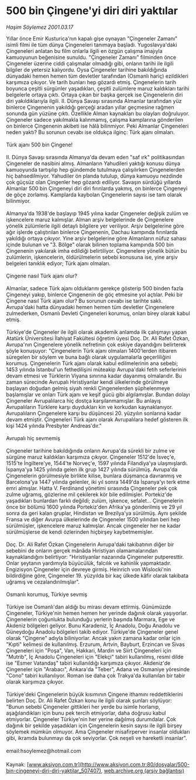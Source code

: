 # 500 bin Çingene'yi diri diri yaktılar

*Haşim Söylemez 2001.03.17*

<div class="pNewsDetailMainContent" itemprop="articleBody">
 Yıllar önce Emir Kusturica'nın kapalı gişe oynayan "Çingeneler Zamanı" isimli filmi ile tüm dünya Çingeneleri tanımaya başladı. Yugoslavya'daki Çingeneleri anlatan bu film onlarla ilgili en özgün çalışma imajıyla kamuoyunun beğenisine sunuldu. "Çingeneler Zamanı" filminden önce Çingeneler üzerine ciddi çalışmalar olmadığı gibi, onların tarihi ile ilgili bilgiler de yetersiz kalıyordu. Oysa Çingeneler tarihine bakıldığında dünyadaki hemen hemen tüm devletler tarafından (Osmanlı hariç) ezildikleri karşımıza çıkıyor. Ve tarih bunları hep gözardı etmiş. Çingenelerin tarih boyunca çeşitli sürgünler yaşadıkları, çeşitli zulümlere maruz kaldıkları tarihi belgelerle ortaya çıktı. Ortaya çıkan bir başka gerçek ise Çingenelerin diri diri yakıldıklarıyla ilgili. II. Dünya Savaşı sırasında Almanlar tarafından yüz binlerce Çingenenin yakıldığı gerçeği aradan yıllar geçmesine rağmen sonunda gün yüzüne çıktı. Özellikle Alman kaynakları bu olayları doğruluyor. Çingeneler sadece yakılmakla kalınmamış, çalışma kamplarına gönderilen on binlerce Çingenenin akibeti ise hâlâ bilinmiyor. Peki Almanlar Çingeneleri neden yaktı? Bu sorunun cevabı ise oldukça ilginç: Türk ajanı olmaları.
 <br/>
 <br/>
 Türk ajanı 500 bin Çingene!
 <br/>
 <br/>
 II. Dünya Savaşı sırasında Almanya'da devam eden "saf ırk" politikasından Çingeneler de nasibini almış. Almanların Yahudileri yaktığı konusu dünya kamuoyunda tartışılıp hep gündemde tutulmaya çalışılırken Çingenelerden hiç bahsedilmiyor. Yahudiler ön planda tutulup, dünya kamuoyu nezdinde çok güçsüz olan Çingenler hep gözardı ediliyor. Savaşın sürdüğü yıllarda Almanlar 500 bin Çingeneyi diri diri fırınlarda yakmış, on binlerce Çingeneyi de göçe zorlamış. Kamplarda kaybolan Çingenelerin sayısı ise tam olarak bilinmiyor.
 <br/>
 <br/>
 Almanya'da 1938'de başlayıp 1945 yılına kadar Çingeneler değişik zulüm ve işkencelere maruz kalmışlar. Alman arşiv belgelerinde de Çingenelere yönelik zülümlerle ilgili detaylı bilgilere yer veriliyor. Arşiv belgelerine göre ağır işlerde çalıştırılan binlerce Çingenenin, Dachau kampında fırınlarda yakıldığı ortaya çıkıyor. Yine arşiv belgelerine göre Almanların nüfuz sahası içinde bulunan ve "3. Bölge" olarak bilinen toplama kampında 500 bin Çingenenin yakılarak imha edildiği belirtiliyor. Çingenelere yönelik bütün bu zulümlerin, işkencelerin, öldürülmelerin sebebi konusuna ise, yine arşiv belgeleri tanıklık ediyor; Türk ajanı olmaları.
 <br/>
 <br/>
 Çingene nasıl Türk ajanı olur?
 <br/>
 <br/>
 Almanlar, sadece Türk ajanı olduklarını gerekçe gösterip 500 binden fazla Çingeneyi yakıp, binlerce Çingenenin de göç etmesine yol açtılar. Peki bir Çingene nasıl Türk ajanı olur? Bu sorunun cevabı ise tarihte saklı. Avrupa'daki hatta dünyadaki hemen hemen tüm devletler Çingenelere zulmederken, Osmanlı Devleti Çingeneleri korumuş, onları birey olarak kabul etmiş.
 <br/>
 <br/>
 Türkiye'de Çingeneler ile ilgili olarak akademik anlamda ilk çalışmayı yapan Atatürk Üniversitesi İlahiyat Fakültesi öğretim üyesi Doç. Dr. Ali Rafet Özkan, Avrupa'nın Çingenelere yönelik nefretinin çok eskiye dayandığını belirterek şöyle konuşuyor: "Çingenelerin Türk ajanı olmaları 1400'lerden itibaren süregelen bir söylem ve buna bağlı olarak uygulamalarla geçerliliğini korumuş. Çingenelerin Türk ajanı olarak kabul edilmelerinin ana sebebi; 1453 yılında İstanbul'un fethedilişini müteakip Avrupa'daki fetih seferlerinin devam etmesi ve Türklerin Viyana sınırına kadar dayanmış olmalarıdır. Bu zaman sürecinde Avrupalı Hıristiyanlar kendi ülkelerinde görülmeye başlayan doğudan gelmiş siyah renkli Çingenelerden şüphelenmeye başlamışlar ve onları Türk ajanı ve keşif gücü gibi algılamışlar. Bundan dolayı Çingeneler Avrupalılarca hiç dostça karşılanmamışlar. Bu anlayış Avrupalıların Türklere karşı duydukları kin ve korkudan kaynaklanıyor. Avrupalıların Çingenelere karşı bu düşüncesi 20. yüzyılın sonlarına kadar devam etmiştir. Çingeneleri Türk ajanı olarak Avrupalılara hedef gösteren ilk kişi 1424 yılında Presbyter Andreas'dır."
 <br/>
 <br/>
 Avrupalı hiç sevmemiş
 <br/>
 <br/>
 Çingeneler tarihine bakıldığında onların Avrupa'da sürekli bir zulme ve sürgüne maruz kaldıkları karşımıza çıkıyor. Çingeneler 1512'de İsveç'e, 1515'te İngiltere'ye, 1544'te Norveç'e, 1597 yılında Filandiya'ya ulaşmışlardı. İspanya'ya 1425 yılında gelen ilk grup 1427 yılında sürülmüş. Avrupa'da Çingenelerin görülmesiyle birlikte kilise, bunlara düşmanca davranmış ve Barcelona'ya 1447 yılında gelenler, iki yıl sonra 1449'da İspanya'yı terk etme emri almışlar. Hatta V. Ferdinand yönetimi sırasında Çingeneler pek çok zulme uğramış, gözlerine mil çekilerek kör bile edilmişler. Portekiz'de yaşadıkları bunlardan farklı değildi; zulüm, işkence, sefalet... Çingenelerin önce bir bölümü 1600 yılında Portekiz'den Afrika'ya gönderilmiş ve 29 yıl sonra da geri kalan gruplar, Hindistan ve Brezilya'ya sürülmüş. Aynı şekilde Fransa ve diğer Avurpa ülkelerinde de Çingeneler 1500 yılından beri hep sürülmüşler, işkencelere maruz kalmışlar. Ancak çingeneler her ne kadar sürülmüşlerse de kendi özlerinden hiçbirşey kaybetmemişler.
 <br/>
 <br/>
 Doç. Dr. Ali Rafet Özkan Çingenelerin Avrupa'daki takibatının diğer bir sebebini de onların gerçek mânâda Hıristiyan olamamalarından kaynaklandığını belirtiyor: "Hıristiyanlar nazarında Çingeneler putperesttir. Onlar şeytanın yardımıyla büyücülük, falcılık ve kahinlik yapmaktadır. Engizisyon Çingeneler için devreye girmiş. Heinrich von Wislocki'nin bildirdiğine göre, Çingeneler 19. yüzyılda bir kaç ülkede kâfir olarak takibata uğramış ve cezalandırılmışlar".
 <br/>
 <br/>
 Osmanlı korumuş, Türkiye sevmiş
 <br/>
 <br/>
 Türkiye ise Osmanlı'dan aldığı bu mirası devam ettirmiş. Günümüzde Çingeneler, Türkiye'nin hemen hemen her yerinde dağınık olarak yaşıyorlar. Çingenelerin çoğunlukta bulunduğu yerlerin başında Marmara, Ege ve Akdeniz bölgeleri geliyor. Bunu Karadeniz, İç Anadolu, Doğu Anadolu ve Güneydoğu Anadolu bölgeleri takib ediyor. Türkiye'de Çingeneler genel olarak "Çingene" adıyla biliniyorlar. Ancak yakın zamana kadar onlar için "Kıpti" kelimesi de kullanılmış. Erzurum, Artvin, Bayburt, Erzincan ve Sivas Çingeneleri için "Poşa", Van, Hakkari, Mardin ve Siirt Çingeneleri için "Mutrib", İç Anadolu Çingeneleri için "Elekçi" tabiri kullanılmış, resmi dilde ise "Esmer Vatandaş" tabiri kullanıldığı karşımıza çıkıyor. Akdeniz'de Çingeneler için "Arabacı", Ankara'da "Teber", Adana ve Osmaniye yöresinde "Cono" tabiri kullanılıyor. Roman ise daha çok Trakya'da kullanılan bir tabir olarak karşımıza çıkıyor.
 <br/>
 <br/>
 Türkiye'deki Çingenelerin büyük kısımının Çingene ithamını reddettiklerini belirten Doç. Dr. Ali Rafet Özkan konu ile ilgili olarak şunları söylüyor: "Bunun sebebi Çingeneler gittikleri her yerde bu isimle horlanıp, aşağılandıkları için bunu pek tercih etmiyorlar, daha doğrusu kabul etmiyorlar. Çingeneler Türkiye'nin her yerine dağılmış durumdalar. Çok dağınık bir şekilde yaşadıkları için Çingenelerin kesin sayısı ile ilgili birşey söylemek mümkün olmuyor. Ama Çingeneler misafirperver insanlar oldukları gibi, ikramda bulunmayı da çok seviyorlar. Çok neşeli ve hareketli insanlar".
 <br/>
 <br/>
 email:hsoylemez@hotmail.com
 <br/>
</div>


Kaynak: [www.aksiyon.com.tr](http://www.aksiyon.com.tr:80/dosyalar/500-bin-cingeneyi-diri-diri-yaktilar_507407), [web.archive.org (arşiv bağlantısı)](http://web.archive.org/web/20150205014754/http://www.aksiyon.com.tr:80/dosyalar/500-bin-cingeneyi-diri-diri-yaktilar_507407)
